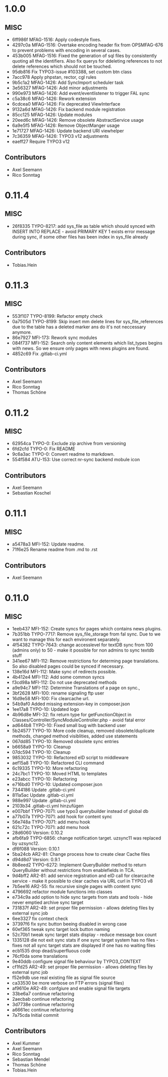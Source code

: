 # 1.0.0

## MISC

- 6ff986f MFAG-1516: Apply codestyle fixes.
- 4297c0a MFAG-1516: Overtake encoding header fix from OPSMFAG-676 to prevent problems with encoding in several cases.
- 453b005 MFAG-1516: Fixed the generation of sql files by consistently quoting all the identifiers. Also fix querys for ddeleting references to not delete references which should not be touched.
- 95db816 Fix TYPO3-issue #103388, set custom btn class
- 7acc978 Apply phpstan, rector, cgl rules
- 9b5c1a2 MFAG-1426: Add SyncImport scheduler task
- 3e56327 MFAG-1426: Add minor adjustments
- 990e973 MFAG-1426: Add event/eventlistener to trigger FAL sync
- c5a38c6 MFAG-1426: Rework extension
- 6cdcea0 MFAG-1426: Fix deprecated ViewInterface
- 9132a6d MFAG-1426: Fix backend module registration
- 85cc125 MFAG-1426: Update modules
- 20eed6c MFAG-1426: Remove obsolete AbstractService usage
- 6a9e5f5 MFAG-1426: Remove ObjectManger usage
- 1e71727 MFAG-1426: Update backend URI viewhelper
- 7c36359 MFAG-1426: TYPO3 v12 adjustments
- eaeff27 Require TYPO3 v12

## Contributors

- Axel Seemann
- Rico Sonntag

# 0.11.4

## MISC

- 26f8335 TYPO-8217: add sys_file as table which should synced with INSERT INTO REPLACE - avoid PRIMARY KEY 1 exists error message during sync, if some other files has been index in sys_file already

## Contributors

- Tobias.Hein

# 0.11.3

## MISC

- 553f107 TYPO-8199: Refactor empty check
- 0a7505d TYPO-8199: Skip insert mm delete lines for sys_file_references due to the table has a deleted marker ans do it's not neccessary anymore.
- 86e7927 MFI-173: Rework sync modules
- 084f737 MFI-152: Search only content elements which list_types begins with news. So we ensure only pages with news plugins are found.
- 4852c69 Fix .gitlab-ci.yml

## Contributors

- Axel Seemann
- Rico Sonntag
- Thomas Schöne

# 0.11.2

## MISC

- 62954ca TYPO-0: Exclude zip archive from versioning
- 6fd2cfd TYPO-0: Fix README
- 9c6a3ac TYPO-0: Convert readme to markdown.
- 554f584 ATU-153: Use correct nr-sync backend mobule icon

## Contributors

- Axel Seemann
- Sebastian Koschel

# 0.11.1

## MISC

- a5478a3 MFI-152: Update readme.
- 71f6e25 Rename readme from .md to .rst

## Contributors

- Axel Seemann

# 0.11.0

## MISC

- 1eeb437 MFI-152: Create syncs for pages which contains news plugins.
- 7b351bb TYPO-7717: Remove sys_file_storage from fal sync. Due to we want to manage this for each environent separately.
- 4f54382 TYPO-7643: change accesslevel for textDB sync from 100 (admins only) to 50 - make it possible for non admins to sync textdb stuff
- 341ee67 MFI-112: Remove restrictions for determing page translations. So also disabled pages could be synced if necessary.
- 138e16d MFI-112: Make sync of redirects possible.
- 4b412e4 MFI-112: Add some common syncs
- f3cd98a MFI-112: Do not use deprecated methods
- a9e94c7 MFI-112: Determine Translations of a page on sync.,
- 3bf2628 MFI-100: rename signaling ftp user
- 16d9e58 MFI-100: Fix clearcache url.
- 54b9af0 Added missing extension-key in composer.json
- 1ee17a8 TYPO-10: Updated logo
- 4b96d8e MFI-32: fix return type for getFunctionObject in Classes/Controller/SyncModuleController.php - avoid fatal error
- ad644b8 TYPO-10: Fixed small bug with backend user
- 5b24577 TYPO-10: More code cleanup, removed obsolete/duplicate methods, changed method visiblities, added use statements
- 067dd85 TYPO-10: Removed obsolete sync entries
- b6658a9 TYPO-10: Cleanup
- 07dc594 TYPO-10: Cleanup
- 9853032 TYPO-10: Refactored eID script to middleware
- aef15a8 TYPO-10: Refactored CLI command
- 6c19335 TYPO-10: More refactoring
- 24c7bc1 TYPO-10: Moved HTML to templates
- e23abcc TYPO-10: Refactoring
- e716bd0 TYPO-10: Updated composer.json
- 7344186 Update .gitlab-ci.yml
- 811a5ac Update .gitlab-ci.yml
- 988e997 Update .gitlab-ci.yml
- 2103b34 .gitlab-ci.yml hinzufügen
- e007bbf TYPO-7071: use typo3 querybuilder instead of global db
- a77b07a TYPO-7071: add hook for content sync
- 56e748a TYPO-7071: add menu hook
- 621c72c TYPO-7071: add menu hook
- 28d6060 Version: 0.10.2
- afb6fa9 TYPO-6856: change notification target. uzsync11 was replaced by uzsync12.
- df6f088 Version: 0.10.1
- 5ba24cb AR2-81: Change process how to create clear Cache files
- d94d8d7 Version: 0.9.1
- 8b8eed2 TYPO-6272: Implement QueryBuilder method to return QueryBuilder without restrictions from enablefields in TCA.
- 9d4bff2 AR2-81: add service registration and eID call for clearcache service - make it possible to clear caches via URL curl in TYPO3 v8
- 7b5ee16 AR2-55: fix recursive single pages with content sync
- 4796692 refactor module functions into classes
- e734c9a add option to hide sync targets from stats and tools - hide never emptied archive sync target
- 731837f AR2-49: set proper file permission - allows deleting files by external sync job
- 6ee3327 fix context check
- 37397f6 fix sync button beeing disabled in wrong case
- 60ef365 tweak sync target lock button naming
- 52c70b1 tweak sync target stats display - reduce message box count
- 1335128 die not exit sync stats if one sync target system has no files - fixes not all sync target stats are displayed if one has no waiting files
- ecb1535 drop dead/superfluous code
- 76cf0da some translations
- 9e40ddb configure signal file behaviour by TYPO3_CONTEXT
- cf1fd25 AR2-49: set proper file permission - allows deleting files by external sync job
- f52e9db use real existing file as signal file source
- ca33530 be more verbose on FTP errors (signal files)
- af9610e AR2-49: confgiure and enable signal file targets
- 33be6a7 continue refactoring
- 2aecbab continue refactoring
- 3d7738e continue refactoring
- a6661ec continue refactoring
- 7a75cda Initial commit

## Contributors

- Axel Kummer
- Axel Seemann
- Rico Sonntag
- Sebastian Mendel
- Thomas Schöne
- Tobias.Hein

